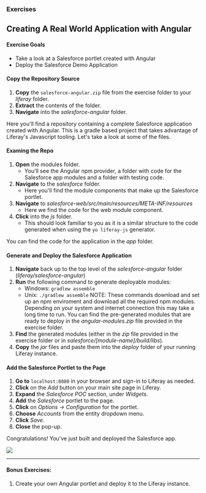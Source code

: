 <h3 class="exercise">Exercises</h3>

## Creating A Real World Application with Angular

<div class="ahead">
<h4>Exercise Goals</h4>
<ul>
    <li>Take a look at a Salesforce portlet created with Angular</li>
    <li>Deploy the Salesforce Demo Application</li>
</ul>
</div>

#### Copy the Repository Source

1. **Copy** the `salesforce-angular.zip` file from the exercise folder to your _liferay_ folder. 
2. **Extract** the contents of the folder.
3. **Navigate** into the _salesforce-angular_ folder.

Here you'll find a repository containing a complete Salesforce application created with Angular. This is a gradle based project that takes advantage of Liferay's Javascript tooling. Let's take a look at some of the files.

#### Examing the Repo
1. **Open** the modules folder.
	* You'll see the Angular npm provider, a folder with code for the Salesforce app modules and a folder with testing code.
2. **Navigate** to the _salesforce_ folder.
	* Here you'll find the module components that make up the Salesforce portlet.
3. **Navigate** to _salesforce-web/src/main/resources/META-INF/resources_
	* Here we find the code for the web module component. 
4. **Click** into the _js_ folder.
	* This should look familiar to you as it is a similar structure to the code generated when using the `yo liferay-js` generator.

You can find the code for the application in the _app_ folder.

#### Generate and Deploy the Salesforce Application

1. **Navigate** back up to the top level of the _salesforce-angular_ folder (_liferay/salesforce-angular_)
2. **Run** the following command to generate deployable modules:
	* Windows: `gradlew assemble`
	* Unix: `./gradlew assemble`
	NOTE: These commands download and set up an npm enviroment and download all the required npm modules. Depending on your system and internet connection this may take a long time to run. You can find the pre-generated modules that are ready to deploy in the _angular-modules.zip_ file provided in the exercise folder. 
3. **Find** the generated modules (either in the _zip_ file provided in the exercise folder or in _salesforce/[module-name]/build/libs_).
4. **Copy** the _jar_ files and paste them into the _deploy_ folder of your running Liferay instance.

#### Add the Salesforce Portlet to the Page

1. **Go to** `localhost:8080` in your browser and sign-in to Liferay as needed.
2. **Click** on the _Add_ button on your main site page in Liferay.
3. **Expand** the _Salesforce POC_ section, under _Widgets_.
4. **Add** the _Salesforce_ portlet to the page.
5. **Click** on _Options -> Configuration_ for the portlet.
6. **Choose** _Accounts_ from the entity dropdown menu.
7. **Click** _Save_.
7. **Close** the pop-up.

Congratulations! You've just built and deployed the Salesforce app.

<img src="../images/exercise-images/salesforce-account.png" style="min-width: 60%" />

---

#### Bonus Exercises:
1. Create your own Angular portlet and deploy it to the Liferay instance.
